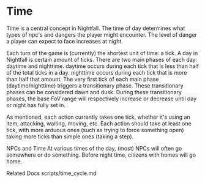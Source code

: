 # Time

Time is a central concept in Nightfall. The time of day determines what types of npc's and dangers the player might encounter. The level of danger a player can expect to face increases at night.

Each turn of the game is (currently) the shortest unit of time: a tick. A day in Nightfall is certain amount of ticks. There are two main phases of each day: daytime and nighttime. daytime occurs during each tick that is less than half of the total ticks in a day. nighttime occurs during each tick that is more than half that amount. The very first tick of each main phase (daytime/nighttime) triggers a transitionary phase. These transitionary phases can be considered dawn and dusk. During these transitionary phases, the base FoV range will respectively increase or decrease until day or night has fully set in.

As mentioned, each action currently takes one tick, whether it's using an item, attacking, waiting, moving, etc. Each action should take at least one tick, with more arduous ones (such as trying to force something open) taking more ticks than simple ones (taking a step).

NPCs and Time
At various times of the day, (most) NPCs will often go somewhere or do something. Before night time, citizens with homes will go home.

Related Docs
scripts/time_cycle.md